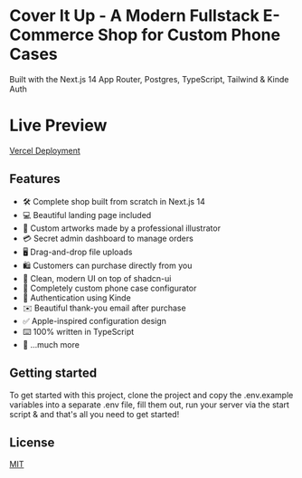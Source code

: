 # Cover It Up - A Modern Fullstack E-Commerce Shop for Custom Phone Cases

Built with the Next.js 14 App Router, Postgres, TypeScript, Tailwind & Kinde Auth

# Live Preview
[Vercel Deployment](https://coveritup.vercel.app)

## Features

- 🛠️ Complete shop built from scratch in Next.js 14
- 💻 Beautiful landing page included
- 🎨 Custom artworks made by a professional illustrator
- 💳 Secret admin dashboard to manage orders
- 🖥️ Drag-and-drop file uploads
- 🛍️ Customers can purchase directly from you
- 🌟 Clean, modern UI on top of shadcn-ui
- 🛒 Completely custom phone case configurator
- 🔑 Authentication using Kinde
- ✉️ Beautiful thank-you email after purchase
- ✅ Apple-inspired configuration design
- ⌨️ 100% written in TypeScript
- 🎁 ...much more

## Getting started

To get started with this project, clone the project
and copy the .env.example variables into a separate .env file, fill them out, run your server via the start script & and that's all you need to get started!

## License

[MIT](https://choosealicense.com/licenses/mit/)
